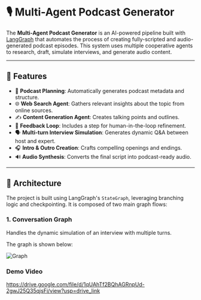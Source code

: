 # 🎙️ Multi-Agent Podcast Generator

The **Multi-Agent Podcast Generator** is an AI-powered pipeline built with [LangGraph](https://github.com/langchain-ai/langgraph) that automates the process of creating fully-scripted and audio-generated podcast episodes. This system uses multiple cooperative agents to research, draft, simulate interviews, and generate audio content.

---

## 🚀 Features

- 📌 **Podcast Planning**: Automatically generates podcast metadata and structure.
- 🌐 **Web Search Agent**: Gathers relevant insights about the topic from online sources.
- ✍️ **Content Generation Agent**: Creates talking points and outlines.
- 🧠 **Feedback Loop**: Includes a step for human-in-the-loop refinement.
- 🗣️ **Multi-turn Interview Simulation**: Generates dynamic Q&A between host and expert.
- 🎧 **Intro & Outro Creation**: Crafts compelling openings and endings.
- 🔊 **Audio Synthesis**: Converts the final script into podcast-ready audio.

---

## 🧠 Architecture

The project is built using LangGraph's `StateGraph`, leveraging branching logic and checkpointing. It is composed of two main graph flows:

### 1. Conversation Graph
Handles the dynamic simulation of an interview with multiple turns.

The graph is shown below:

![Graph](https://github.com/user-attachments/assets/491e4403-ad34-408f-a6fd-7deab42c6833)



### Demo Video

https://drive.google.com/file/d/1qUAhTf2BQhAGRnpUd-2gwJ25Q35qjsFi/view?usp=drive_link
